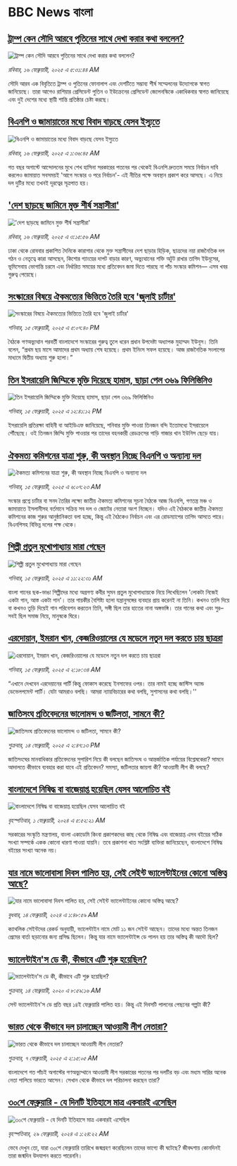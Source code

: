 # BBC News বাংলা## [ট্রাম্প কেন সৌদি আরবে পুতিনের সাথে দেখা করার কথা বললেন?](https://www.bbc.com/bengali/articles/c8j840nme8mo?at_campaign=githubrss)![ট্রাম্প কেন সৌদি আরবে পুতিনের সাথে দেখা করার কথা বললেন?](https://ichef.bbci.co.uk/ace/standard/240/cpsprodpb/3651/live/95e8cb50-eb74-11ef-a319-fb4e7360c4ec.jpg)_রবিবার, ১৬ ফেব্রুয়ারী, ২০২৫ এ ৫:৩১:৪৪ AM_সৌদি আরব এক বিবৃতিতে ট্রাম্প ও পুতিনের ফোনালাপ এবং দেশটিতে সম্ভাব্য শীর্ষ সম্মেলনের উদ্যোগকে স্বাগত জানিয়েছে। তারা আগেও রাশিয়ার প্রেসিডেন্ট পুতিন ও ইউক্রেনের প্রেসিডেন্ট জেলেনস্কিকে একাধিকবার স্বাগত জানিয়েছে এবং দুই দেশের মধ্যে স্থায়ী শান্তি প্রতিষ্ঠার চেষ্টা করছে।## [বিএনপি ও জামায়াতের মধ্যে বিবাদ বাড়ছে যেসব ইস্যুতে](https://www.bbc.com/bengali/articles/cn8x3z33gj3o?at_campaign=githubrss)![বিএনপি ও জামায়াতের মধ্যে বিবাদ বাড়ছে যেসব ইস্যুতে](https://ichef.bbci.co.uk/ace/standard/240/cpsprodpb/2765/live/65bb2a60-eba9-11ef-a819-277e390a7a08.jpg)_রবিবার, ১৬ ফেব্রুয়ারী, ২০২৫ এ ১:৩৬:৪৫ AM_গত বছর অগাস্টে আন্দোলনের মুখে শেখ হাসিনা সরকারের পতনের পর থেকেই বিএনপি দ্রুততম সময়ে নির্বাচন দাবি করলেও জামায়াত সবসময়ই 'আগে সংস্কার ও পরে নির্বাচন'- এই নীতির পক্ষে অবস্থান প্রকাশ করে আসছে। এ নিয়ে দল দুটির মধ্যে তখনই দূরত্বের সূত্রপাত হয়।## ['দেশ ছাড়ছে জামিনে মুক্ত শীর্ষ সন্ত্রাসীরা'](https://www.bbc.com/bengali/articles/c8d9vl35p09o?at_campaign=githubrss)!['দেশ ছাড়ছে জামিনে মুক্ত শীর্ষ সন্ত্রাসীরা'](https://ichef.bbci.co.uk/ace/standard/240/cpsprodpb/981c/live/b7af7330-ec12-11ef-a819-277e390a7a08.jpg)_রবিবার, ১৬ ফেব্রুয়ারী, ২০২৫ এ ৩:১৫:৫৬ AM_ঢাকা থেকে রোববার প্রকাশিত দৈনিকে কারাগার থেকে মুক্ত সন্ত্রাসীদের দেশ ছাড়ার হিড়িক, ছাত্রদের নয়া রাজনৈতিক দল গঠন ও নেতৃত্বে কারা আসছেন, কিশোর গ্যাংয়ের দাপট বাড়ার কারণ, অভ্যুত্থানের শক্তি অটুট রাখার তাগিদ ইউনূসের, ভূমিসেবায় ভোগান্তি চরমে এবং নির্ধারিত সময়ের মধ্যে প্রতিবেদন জমা দিতে পারছে না পাঁচ সংস্কার কমিশন— এসব খবর গুরুত্ব পেয়েছে।## [সংস্কারের বিষয়ে ঐকমত্যের ভিত্তিতে তৈরি হবে 'জুলাই চার্টার'](https://www.bbc.com/bengali/articles/c5y71g4yl7no?at_campaign=githubrss)![সংস্কারের বিষয়ে ঐকমত্যের ভিত্তিতে তৈরি হবে 'জুলাই চার্টার'](https://ichef.bbci.co.uk/ace/standard/240/cpsprodpb/02bb/live/82695400-ebba-11ef-a819-277e390a7a08.jpg)_শনিবার, ১৫ ফেব্রুয়ারী, ২০২৫ এ ৫:০৭:৪০ PM_বৈঠকে গণঅভ্যুত্থান পরবর্তী বাংলাদেশে সংস্কারের গুরুত্ব তুলে ধরেন প্রধান উপদেষ্টা অধ্যাপক মুহাম্মদ ইউনূস। তিনি বলেন, “প্রথম ছয় মাসে আমাদের প্রথম অধ্যায় শেষ হয়েছে। প্রথম ইনিংস সফল হয়েছে। আজ রাজনৈতিক সংলাপের মাধ্যমে দ্বিতীয় অধ্যায় শুরু হলো।”## [তিন ইসরায়েলি জিম্মিকে মুক্তি দিয়েছে হামাস, ছাড়া পেল ৩৬৯ ফিলিস্তিনিও](https://www.bbc.com/bengali/articles/cqx95evyqqyo?at_campaign=githubrss)![তিন ইসরায়েলি জিম্মিকে মুক্তি দিয়েছে হামাস, ছাড়া পেল ৩৬৯ ফিলিস্তিনিও](https://ichef.bbci.co.uk/ace/standard/240/cpsprodpb/c564/live/2a97aab0-eb92-11ef-a819-277e390a7a08.jpg)_শনিবার, ১৫ ফেব্রুয়ারী, ২০২৫ এ ১২:৪১:১২ PM_ইসরায়েলি প্রতিরক্ষা বাহিনী বা আইডিএফ জানিয়েছে, শনিবার মুক্তি পাওয়া তিনজন বন্দি ইতোমধ্যে ইসরায়েলে পৌঁছেছে। ওই তিনজন জিম্মি মুক্তি পাওয়ার পর তাদের বহনকারী রেডক্রসের গাড়ি গাজার খান ইউনিস ছেড়ে যায়।## [ঐকমত্য কমিশনের যাত্রা শুরু, কী অবস্থান নিচ্ছে বিএনপি ও অন্যান্য দল](https://www.bbc.com/bengali/articles/c99yeyjzp2po?at_campaign=githubrss)![ঐকমত্য কমিশনের যাত্রা শুরু, কী অবস্থান নিচ্ছে বিএনপি ও অন্যান্য দল](https://ichef.bbci.co.uk/ace/standard/240/cpsprodpb/0a10/live/ef744650-eb5f-11ef-a319-fb4e7360c4ec.png)_শনিবার, ১৫ ফেব্রুয়ারী, ২০২৫ এ ৬:০৭:২৩ AM_সংস্কার প্রশ্নে চার্টার বা সনদ তৈরির লক্ষ্যে জাতীয় ঐকমত্য কমিশনের সূচনা বৈঠকে আজ বিএনপি, গণতন্ত্র মঞ্চ ও জামায়াতে ইসলামীসহ বর্তমানে সক্রিয় সব দল ও জোটের নেতারা অংশ নিচ্ছেন। যদিও এই বৈঠককে জাতীয় ঐকমত্য কমিশনের কাজ শুরুর আনুষ্ঠানিকতা বলা হচ্ছে, কিন্তু এই বৈঠকেও  নির্বাচন এবং এর রোডম্যাপের তাগিদ আসতে পারে। বিএনপিসহ বিভিন্ন দলের পক্ষ থেকে।## [শিল্পী প্রতুল মুখোপাধ্যায় মারা গেছেন](https://www.bbc.com/bengali/articles/cq6ge92vl21o?at_campaign=githubrss)![শিল্পী প্রতুল মুখোপাধ্যায় মারা গেছেন](https://ichef.bbci.co.uk/ace/standard/240/cpsprodpb/9bf2/live/e67dc420-eb8e-11ef-a319-fb4e7360c4ec.png)_শনিবার, ১৫ ফেব্রুয়ারী, ২০২৫ এ ১১:২২:৩১ AM_বাংলা গানের ছক-ভাঙা শিল্পীদের মধ্যে অগ্রগণ্য কবীর সুমন প্রতুল মুখোপাধ্যায়কে নিয়ে লিখেছিলেন 'লোকটা নিজেই একটা গান, আস্ত একটা গান'। তার গায়কীর বৈশিষ্ট্য হলো যন্ত্রানুসঙ্গের ব্যবহার প্রায় করেনই না তিনি। কখনও তালি দিয়ে বা কখনও তুড়ি দিয়েই গান পরিবেশন করতেন তিনি, সঙ্গী ছিল তার হাতের নানা অঙ্গভঙ্গি।
তার গানের কথা এবং সুর– সবই ছিল সমাজ নিয়ে, মানুষকে ঘিরে।## [এরদোয়ান, ইমরান খান, কেজরিওয়ালের যে মডেলে নতুন দল করতে চায় ছাত্ররা ](https://www.bbc.com/bengali/articles/c8xqz4l08vlo?at_campaign=githubrss)![এরদোয়ান, ইমরান খান, কেজরিওয়ালের যে মডেলে নতুন দল করতে চায় ছাত্ররা ](https://ichef.bbci.co.uk/ace/standard/240/cpsprodpb/10dc/live/f5609a90-ead4-11ef-bd1b-d536627785f2.jpg)_শনিবার, ১৫ ফেব্রুয়ারী, ২০২৫ এ ২:১৮:৩৪ AM_“এখানে দেখবেন এরদেয়ানের পার্টি কিন্তু ফোকাস করেছে ইনসাফের ওপর। তার নামই হচ্ছে জাস্টিস অ্যান্ড ডেভেলপমেন্ট পার্টি। যেটা আমরাও বলছি। আমরা ন্যায়বিচারের কথা বলছি, সুশাসনের কথা বলছি।''## [জাতিসংঘ প্রতিবেদনের ভালোমন্দ ও জটিলতা, সামনে কী?](https://www.bbc.com/bengali/articles/c87dzqj8z38o?at_campaign=githubrss)![জাতিসংঘ প্রতিবেদনের ভালোমন্দ ও জটিলতা, সামনে কী?](https://ichef.bbci.co.uk/ace/standard/240/cpsprodpb/180f/live/c69edbc0-eab3-11ef-80bb-c173c17a1e53.jpg)_শুক্রবার, ১৪ ফেব্রুয়ারী, ২০২৫ এ ২:৪৭:১৩ PM_জাতিসংঘের মানবাধিকার প্রতিবেদনের সুপারিশ নিয়ে কী বলছেন জাতিসংঘ ও আন্তর্জাতিক পর্যায়ের বিশ্লেষকেরা? সামনে আদালতে কীভাবে ব্যবহার করা যাবে এই প্রতিবেদন? সমস্যা, জটিলতার জায়গা কী? আওয়ামী লীগ কী বলছে?## [বাংলাদেশে নিষিদ্ধ বা বাজেয়াপ্ত হয়েছিল যেসব আলোচিত বই](https://www.bbc.com/bengali/articles/cv2l3d4p3d1o?at_campaign=githubrss)![বাংলাদেশে নিষিদ্ধ বা বাজেয়াপ্ত হয়েছিল যেসব আলোচিত বই](https://ichef.bbci.co.uk/ace/standard/240/cpsprodpb/274e/live/e13c45e0-b92b-11ee-ace0-c35c1b4f6d82.jpg)_বৃহস্পতিবার, ১ ফেব্রুয়ারী, ২০২৪ এ ৫:৫২:২১ AM_সরকারের সংস্কৃতি মন্ত্রণালয়, বাংলা একাডেমি কিংবা প্রকাশকদের কাছ থেকে নিষিদ্ধ এবং বাজেয়াপ্ত এসব বইয়ের সঠিক সংখ্যা সম্পর্কে একক কোনো ধারণা পাওয়া যায়নি। তবে প্রকাশনা খাত সংশ্লিষ্ট ব্যক্তিরা জানিয়েছেন, বাংলাদেশে নিষিদ্ধ বইয়ের সংখ্যা অনেক নয়।## [যার নামে ভালোবাসা দিবস পালিত হয়, সেই সেইন্ট ভ্যালেন্টাইনের কোনো অস্তিত্ব আছে?](https://www.bbc.com/bengali/articles/cek7y4x5zxyo?at_campaign=githubrss)![যার নামে ভালোবাসা দিবস পালিত হয়, সেই সেইন্ট ভ্যালেন্টাইনের কোনো অস্তিত্ব আছে?](https://ichef.bbci.co.uk/ace/standard/240/cpsprodpb/eba5/live/968acc00-ca7f-11ee-ace0-c35c1b4f6d82.jpg)_বুধবার, ১৪ ফেব্রুয়ারী, ২০২৪ এ ১:৪৮:৫৯ AM_ক্যাথলিক সেইন্টদের রেকর্ড অনুযায়ী, ভ্যালেন্টাইন নামে মোট ১১ জন সেইন্ট আছেন। তাদের মধ্যে অন্তত তিনজন প্রেমের বার্তা ছড়ানোর জন্য প্রসিদ্ধ ছিলেন। কিন্তু যার নামে ভ্যালেন্টাইন্স ডে পালন হয় তার অস্তিত্ব কী আদৌ ছিল?## [ভ্যালেন্টাইন'স ডে কী, কীভাবে এটি শুরু হয়েছিল?](https://www.bbc.com/bengali/news-51499093?at_campaign=githubrss)![ভ্যালেন্টাইন'স ডে কী, কীভাবে এটি শুরু হয়েছিল?](https://ichef.bbci.co.uk/ace/standard/240/cpsprodpb/17E99/production/_94254979_istock-504075546.jpg)_শুক্রবার, ১৪ ফেব্রুয়ারী, ২০২০ এ ৮:৫৯:১৬ AM_সেন্ট ভ্যালেন্টাইন'স ডে প্রতি বছর ১৪ই ফেব্রুয়ারি পালিত হয়। কিন্তু এই দিবসটি পালনের পেছনের গল্পটা কী?## [ভারত থেকে কীভাবে দল চালাচ্ছেন আওয়ামী লীগ নেতারা?](https://www.bbc.com/bengali/articles/c5yd5rlqqq0o?at_campaign=githubrss)![ভারত থেকে কীভাবে দল চালাচ্ছেন আওয়ামী লীগ নেতারা?](https://ichef.bbci.co.uk/ace/standard/240/cpsprodpb/8d5e/live/3642ed20-e2d2-11ef-bd1b-d536627785f2.jpg)_শুক্রবার, ৭ ফেব্রুয়ারী, ২০২৫ এ ২:১৫:০৫ AM_বাংলাদেশে গত পাঁচই অগাস্টের গণঅভ্যুথ্থানে আওয়ামী লীগ সরকারের পতনের পর দলটির বড় এবং মধ্যম সারির অনেক নেতা পালিয়ে ভারতে আসেন। সেখান থেকে কীভাবে দল পরিচালনা করছেন তারা?## [৩০শে ফেব্রুয়ারি - যে দিনটি ইতিহাসে মাত্র একবারই এসেছিল](https://www.bbc.com/bengali/articles/cz4d70ql8pgo?at_campaign=githubrss)![৩০শে ফেব্রুয়ারি - যে দিনটি ইতিহাসে মাত্র একবারই এসেছিল](https://ichef.bbci.co.uk/ace/standard/240/cpsprodpb/3925/live/5c43f020-d62e-11ee-8f28-259790e80bba.jpg)_বৃহস্পতিবার, ২৯ ফেব্রুয়ারী, ২০২৪ এ ১:২৪:২২ AM_ভেবে দেখুন তো, যারা ৩০শে ফেব্রুয়ারি তারিখে জন্মগ্রহণ করেছিলেন তাদের ভাগ্যে কী ঘটেছে? জীবদ্দশায় কোনদিনই তারা জন্মদিন উদযাপন করতে পারেননি।